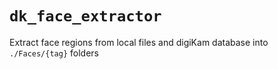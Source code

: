 # `dk_face_extractor`
Extract face regions from local files and digiKam database into `./Faces/{tag}` folders